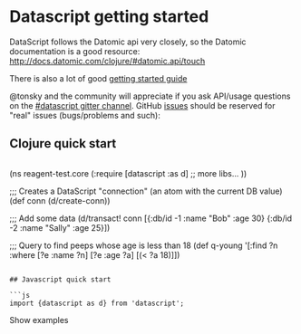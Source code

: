 # Datascript getting started

DataScript follows the Datomic api very closely, so the Datomic documentation is a good resource: http://docs.datomic.com/clojure/#datomic.api/touch

There is also a lot of good [getting started guide](https://github.com/tonsky/datascript/wiki/Getting-started)

@tonsky and the community will appreciate if you ask API/usage questions on the [#datascript gitter channel](https://gitter.im/tonsky/datascript). GitHub [issues](https://github.com/tonsky/datascript/issues) should be reserved for "real" issues (bugs/problems and such):

## Clojure quick start

```
```
(ns reagent-test.core
  (:require [datascript :as d]
            ;; more libs...
            ))


;;; Creates a DataScript "connection" (an atom with the current DB value)
(def conn (d/create-conn))

;;; Add some data
(d/transact! conn [{:db/id -1 :name "Bob" :age 30}
                   {:db/id -2 :name "Sally" :age 25}])

;;; Query to find peeps whose age is less than 18
(def q-young '[:find ?n
               :where
               [?e :name ?n]
               [?e :age ?a]
               [(< ?a 18)]])
```

## Javascript quick start

```js
import {datascript as d} from 'datascript';

```

Show examples

